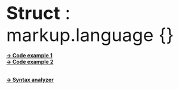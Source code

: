 <font size="20"><b>Struct</b> : <br>
	markup.language {}
	<br></font>
<br><b><a href="https://github.com/henryco/Struct/blob/master/src/example.struct">-> Code example 1</a>
<br><b><a href="https://github.com/henryco/Struct/blob/master/src/example2.struct">-> Code example 2</a>

<br><b><a href="https://github.com/henryco/Struct/tree/master/src/struct.parser/drivers">-> Syntax analyzer</a>




